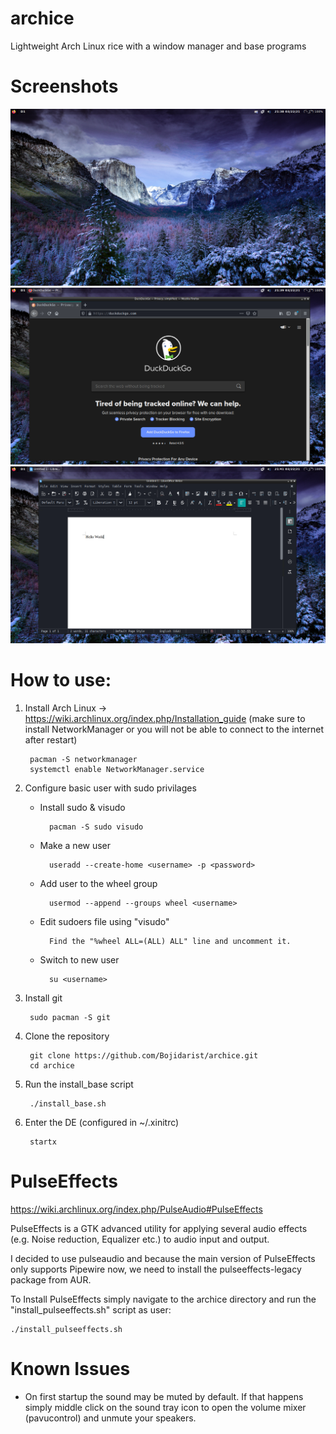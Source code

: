 # archice

Lightweight Arch Linux rice with a window manager and base programs

# Screenshots

![](Screenshots/1.png)
![](Screenshots/2.png)
![](Screenshots/3.png)

# How to use:

1. Install Arch Linux -> https://wiki.archlinux.org/index.php/Installation_guide (make sure to install NetworkManager or you will not be able to connect to the internet after restart)

        pacman -S networkmanager
        systemctl enable NetworkManager.service

2. Configure basic user with sudo privilages

    - Install sudo & visudo
        
            pacman -S sudo visudo

    - Make a new user

            useradd --create-home <username> -p <password>

    - Add user to the wheel group

            usermod --append --groups wheel <username>

    - Edit sudoers file using "visudo"

            Find the "%wheel ALL=(ALL) ALL" line and uncomment it.

    - Switch to new user
            
            su <username>

3. Install git

        sudo pacman -S git

4. Clone the repository

        git clone https://github.com/Bojidarist/archice.git
        cd archice

5. Run the install_base script

        ./install_base.sh

6. Enter the DE (configured in ~/.xinitrc)

        startx

# PulseEffects

https://wiki.archlinux.org/index.php/PulseAudio#PulseEffects

PulseEffects is a GTK advanced utility for applying several audio effects (e.g. Noise reduction, Equalizer etc.) to audio input and output. 

I decided to use pulseaudio and because the main version of PulseEffects only supports Pipewire now, we need to install the pulseeffects-legacy package from AUR.

To Install PulseEffects simply navigate to the archice directory and run the "install_pulseeffects.sh" script as user:

    ./install_pulseeffects.sh

# Known Issues

- On first startup the sound may be muted by default. If that happens simply middle click on the sound tray icon to open the volume mixer (pavucontrol) and unmute your speakers.